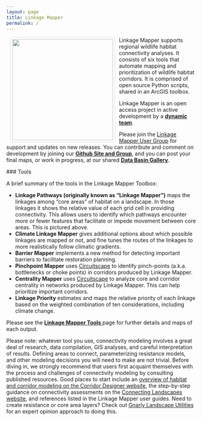 ```yaml
---
layout: page
title: Linkage Mapper
permalink: /
---
```


<img style="float: left; height: 267px; padding: 5px; border: 1px solid #ddd; border-radius: 4px;" src="../img/lm_logo.jpg" hspace="10">

Linkage Mapper supports regional wildlife habitat connectivity analyses. It consists of six tools that automate mapping and prioritization of wildlife habitat corridors. It is comprised of open source Python scripts, shared in an ArcGIS toolbox.

Linkage Mapper is an open access project in active development by a [**dynamic team**](https://linkagemapper.org/about-the-team).

Please join the [Linkage Mapper User Group](https://groups.google.com/forum/?utm_source=digest&utm_medium=email/#!forum/linkage-mapper) for support and updates on new releases. You can contribute and comment on development by joining our [**Github Site and Group**](https://github.com/linkagescape/linkage-mapper), and you can post your final maps, or work in progress, at our shared [**Data Basin Gallery**](https://databasin.org/galleries/027492e42545494cae53ca1f61b46c17).

<div style=" clear: both;margin-top:10px">

</div>
### Tools

A brief summary of the tools in the Linkage Mapper Toolbox:

- **Linkage Pathways (originally known as “Linkage Mapper”)** maps the linkages among “core areas” of habitat on a landscape. In those linkages it shows the relative value of each grid cell in providing connectivity. This allows users to identify which pathways encounter more or fewer features that facilitate or impede movement between core areas. This is pictured above.
- **Climate Linkage Mapper** gives additional options about which possible linkages are mapped or not, and fine tunes the routes of the linkages to more realistically follow climatic gradients.
- **Barrier Mapper** implements a new method for detecting important barriers to facilitate restoration planning.
- **Pinchpoint Mapper** uses [Circuitscape](https://www.circuitscape.org/) to identify pinch-points (a.k.a. bottlenecks or choke points) in corridors produced by Linkage Mapper.
- **Centrality Mapper** uses [Circuitscape](https://www.circuitscape.org/) to analyze core and corridor centrality in networks produced by Linkage Mapper. This can help prioritize important corridors.
- **Linkage Priority** estimates and maps the relative priority of each linkage based on the weighted combination of ten considerations, including climate change.

Please see the [**Linkage Mapper Tools** ](https://linkagemapper.org/linkage-mapper-tools/) page for further details and maps of each output.

Please note: whatever tool you use, connectivity modeling involves a great deal of research, data compilation, GIS analyses, and careful interpretation of results. Defining areas to connect, parameterizing resistance models, and other modeling decisions you will need to make are not trivial. Before diving in, we strongly recommend that users first acquaint themselves with the process and challenges of connectivity modeling by consulting published resources. Good places to start include an [overview of habitat and corridor modeling on the Corridor Designer website](https://corridordesign.org/designing_corridors), the step-by-step guidance on connectivity assessments on the [Connecting Landscapes website](https://www.connectinglandscapes.org/), and references listed in the Linkage Mapper user guides. Need to create resistance or core area layers? Check out [Gnarly Landscape Utilities](https://www.circuitscape.org/gnarly-landscape-utilities) for an expert opinion approach to doing this.
